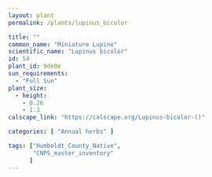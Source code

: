 ```yaml
---
layout: plant                                                              
permalink: /plants/lupinus_bicolor

title: ""
common_name: "Miniature Lupine"
scientific_name: "Lupinus bicolor"
id: 54
plant_id: 9de0e
sun_requirements:
  - "Full Sun"
plant_size:
  - height: 
    - 0.26
    - 1.3
calscape_link: "https://calscape.org/Lupinus-bicolor-()"

categories: [ "Annual herbs" ]

tags: ["Humboldt_County_Native",
       "CNPS_master_inventory"
      ]
---
```


